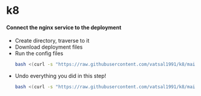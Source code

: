 # k8

#### Connect the nginx service to the deployment 
- Create directory, traverse to it
- Download deployment files
- Run the config files
  ```bash
  bash <(curl -s "https://raw.githubusercontent.com/vatsal1991/k8/main/create_depl_service.sh")
- Undo everything you did in this step!
  ```bash
  bash <(curl -s "https://raw.githubusercontent.com/vatsal1991/k8/main/cleanup_create_depl_service.sh")
